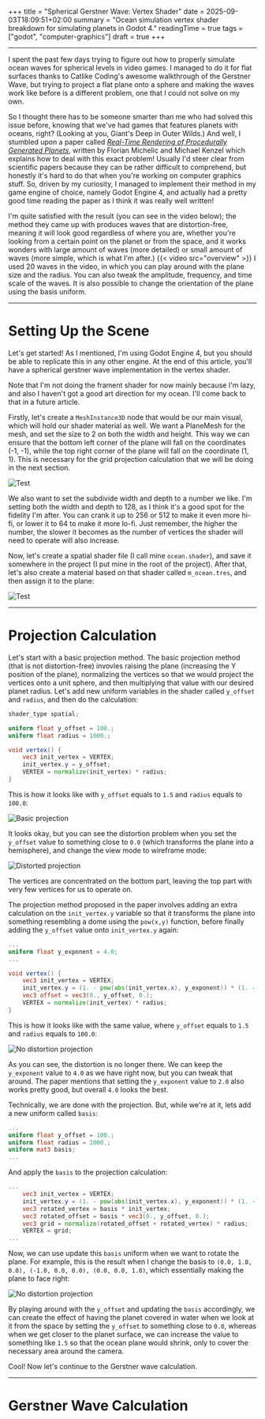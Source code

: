 +++
title = "Spherical Gerstner Wave: Vertex Shader"
date = 2025-09-03T18:09:51+02:00
summary = "Ocean simulation vertex shader breakdown for simulating planets in Godot 4."
readingTime = true
tags = ["godot", "computer-graphics"]
draft = true
+++

---


I spent the past few days trying to figure out how to properly simulate ocean waves for spherical levels in video games. I managed to do it for flat surfaces thanks to Catlike Coding's awesome walkthrough of the Gerstner Wave, but trying to project a flat plane onto a sphere and making the waves work like before is a different problem, one that I could not solve on my own.

So I thought there has to be someone smarter than me who had solved this issue before, knowing that we've had games that features planets with oceans, right? (Looking at you, Giant's Deep in Outer Wilds.) And well, I stumbled upon a paper called [_Real-Time Rendering of Procedurally Generated Planets_](https://cescg.org/cescg_submission/real-time-rendering-of-procedurally-generated-planets/), written by Florian Michelic and Michael Kenzel which explains how to deal with this exact problem! Usually I'd steer clear from scientific papers because they can be rather difficult to comprehend, but honestly it's hard to do that when you're working on computer graphics stuff. So, driven by my curiosity, I managed to implement their method in my game engine of choice, namely Godot Engine 4, and actually had a pretty good time reading the paper as I think it was really well written!

I'm quite satisfied with the result (you can see in the video below); the method they came up with produces waves that are distortion-free, meaning it will look good regardless of where you are, whether you're looking from a certain point on the planet or from the space, and it works wonders with large amount of waves (more detailed) or small amount of waves (more simple, which is what I'm after.)
{{< video src="overview" >}}
I used 20 waves in the video, in which you can play around with the plane size and the radius. You can also tweak the amplitude, frequency, and time scale of the waves. It is also possible to change the orientation of the plane using the basis uniform.

---

# Setting Up the Scene
Let's get started! As I mentioned, I'm using Godot Engine 4, but you should be able to replicate this in any other engine. At the end of this article, you'll have a spherical gerstner wave implementation in the vertex shader.

Note that I'm not doing the frament shader for now mainly because I'm lazy, and also I haven't got a good art direction for my ocean. I'll come back to that in a future article.

Firstly, let's create a `MeshInstance3D` node that would be our main visual, which will hold our shader material as well. We want a PlaneMesh for the mesh, and set the size to 2 on both the width and height. This way we can ensure that the bottom left corner of the plane will fall on the coordinates (-1, -1), while the top right corner of the plane will fall on the coordinate (1, 1). This is necessary for the grid projection calculation that we will be doing in the next section.

![Test](initial-plane.png)

We also want to set the subdivide width and depth to a number we like. I'm setting both the width and depth to 128, as I think it's a good spot for the fidelity I'm after. You can crank it up to 256 or 512 to make it even more hi-fi, or lower it to 64 to make it more lo-fi. Just remember, the higher the number, the slower it becomes as the number of vertices the shader will need to operate will also increase.

Now, let's create a spatial shader file (I call mine `ocean.shader`), and save it somewhere in the project (I put mine in the root of the project). After that, let's also create a material based on that shader called `m_ocean.tres`, and then assign it to the plane:

![Test](material-setup.png)

---

# Projection Calculation

Let's start with a basic projection method. The basic projection method (that is not distortion-free) invovles raising the plane (increasing the Y position of the plane), normalizing the vertices so that we would project the vertices onto a unit sphere, and then multiplying that value with our desired planet radius. Let's add new uniform variables in the shader called `y_offset` and `radius`, and then do the calculation:

```glsl
shader_type spatial;

uniform float y_offset = 100.;
uniform float radius = 1000.;

void vertex() {
    vec3 init_vertex = VERTEX;
    init_vertex.y = y_offset;
    VERTEX = normalize(init_vertex) * radius;
}
```

This is how it looks like with `y_offset` equals to `1.5` and `radius` equals to `100.0`:


![Basic projection](1-1-basic-projection.png)

It looks okay, but you can see the distortion problem when you set the `y_offset` value to something close to `0.0` (which transforms the plane into a hemisphere), and change the view mode to wireframe mode:

![Distorted projection](1-2-distorted.png)

The vertices are concentrated on the bottom part, leaving the top part with very few vertices for us to operate on.

The projection method proposed in the paper involves adding an extra calculation on the `init_vertex.y` variable so that it transforms the plane into something resembling a dome using the `pow(x,y)` function, before finally adding the `y_offset` value onto `init_vertex.y` again:

```glsl
...
uniform float y_exponent = 4.0;
...

void vertex() {
    vec3 init_vertex = VERTEX;
    init_vertex.y = (1. - pow(abs(init_vertex.x), y_exponent)) * (1. - pow(abs(init_vertex.z), y_exponent));
    vec3 offset = vec3(0., y_offset, 0.);
    VERTEX = normalize(init_vertex) * radius;
}
```

This is how it looks like with the same value, where `y_offset` equals to `1.5` and `radius` equals to `100.0`:

![No distortion projection](1-3-no-distortion.png)

As you can see, the distortion is no longer there. We can keep the `y_exponent` value to `4.0` as we have right now, but you can tweak that around. The paper mentions that setting the `y_exponent` value to `2.0` also works pretty good, but overall `4.0` looks the best.

Technically, we are done with the projection. But, while we're at it, lets add a new uniform called `basis`:

```glsl
...
uniform float y_offset = 100.;
uniform float radius = 1000.;
uniform mat3 basis;
...
```
And apply the `basis` to the projection calculation:

```glsl
...
    vec3 init_vertex = VERTEX;
    init_vertex.y = (1. - pow(abs(init_vertex.x), y_exponent)) * (1. - pow(abs(init_vertex.z), y_exponent));
    vec3 rotated_vertex = basis * init_vertex;
    vec3 rotated_offset = basis * vec3(0., y_offset, 0.);
    vec3 grid = normalize(rotated_offset + rotated_vertex) * radius;
    VERTEX = grid;
...
```
Now, we can use update this `basis` uniform when we want to rotate the plane. For example, this is the result when I change the basis to `(0.0, 1.0, 0.0), (-1.0, 0.0, 0.0), (0.0, 0.0, 1.0)`, which essentially making the plane to face right:

![No distortion projection](1-4-rotated.png)

By playing around with the `y_offset` and updating the `basis` accordingly, we can create the effect of having the planet covered in water when we look at it from the space by setting the `y_offset` to something close to `0.0`, whereas when we get closer to the planet surface, we can increase the value to something like `1.5` so that the ocean plane would shrink, only to cover the necessary area around the camera.

Cool! Now let's continue to the Gerstner wave calculation.

---
# Gerstner Wave Calculation
